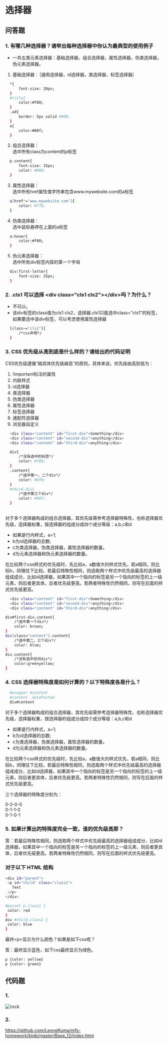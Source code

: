# 选择器

## 问答题

### 1. 有哪几种选择器？请举出每种选择器中你认为最典型的使用例子

- 一共五类元素选择器：基础选择器，组合选择器，属性选择器，伪类选择器，伪元素选择器。

1. 基础选择器：｛通用选择器，id选择器，类选择器，标签选择器｝
  
  ```bash
    *{
        font-size: 20px;
    }
    #title{
        color:#f00;
    }
    .ad{
        border: 5px solid #000;
    }
    a{
        color:#00f;
    }

  ```

2. 组合选择器：  
选中所有class为content的p标签

```bash
  p.content{
      font-size: 15px;
      color: #000;
  }

```

3. 属性选择器：  
选中所有href属性值字符串包含www.mywebsite.com的a标签

```bash
  a[href*="www.mywebsite.com"]{
      color: #ff0;
  }
```

4. 伪类选择器：  
选中鼠标悬停在上面的a标签

```bash
  a:hover{
      color:#f00;
  }
```

5. 伪元素选择器：  
选中所有div标签内容的第一个字母

```bash
  div:first-letter{
      font-size: 25px;
  }
```

### 2. .cls1 可以选择 &lt;div class="cls1 cls2"&gt;&lt;/div&gt;吗？为什么？

- 不可以。
- 该div标签的class值为cls1 cls2，选择器.cls1只能选中class="cls1"的标签，如果要选中该div标签，可以考虑使用属性选择器

```bash
  [class~="cls1"]{
      /*css声明*/
  }
```

### 3. CSS 优先级从高到底是什么样的？请给出的代码证明

CSS优先级遵循“越具体优先级越高”的原则，具体来说，优先级由高到低为：

  1. !important标注的属性
  2. 内联样式
  3. id选择器
  4. 类选择器
  5. 伪类选择器
  6. 属性选择器
  7. 标签选择器
  8. 通配符选择器
  9. 浏览器自定义

```bash
  <div class="content" id="first-div">Something</div>
  <div class="content" id="second-div">anything</div>
  <div class="content" id="third-div">anything</div>
```

```bash
  div{
      /*没有选中的标签*/
      color: #f00;
  }
  .content{
      /*选中第一，二个div*/
      color: #0f0;
  }
  #third-div{
      /*选中第三个div*/
      color: #00f;
  }
  

```

对于多个选择器构成的组合选择器，其优先级需参考选择器特殊性，也称选择器优先级，选择器权重，按选择器的组成分成四个成分等级：a,b,c和d
  
- 如果是行内样式，a=1;
- b为id选择器的总数;
- c为类选择器，伪类选择器，属性选择器的数量。
- d为元素选择器和伪元素选择器的数量。

在比较两个css样式的优先级时，先比较a，a数值大的样式优先，若a相同，则比较b，同理往下比较。若最后特殊性相同，则选取两个样式中优先级最高的选择器组成成分，比如id选择器，如果其中一个指向的标签是另一个指向的标签的上一级元素，则后者更具体，后者优先级更高。若两者特殊性仍然相同，则写在后面的样式优先级更高。

```bash
  <div class="content" id="first-div">Something</div>
  <div class="content" id="second-div">anything</div>
  <div class="content" id="third-div">anything</div>
```

```bash
div#first-div.content{
    /*选中第一个div*/
    color: brown;
}
div[class="content"].content{
    /*选中第二，三个div*/
    color: blue;
}
div.content{
    /*没有选中任何div*/
    color:greenyellow;
}

```
### 4. CSS 选择器特殊度是如何计算的？以下特殊度各是什么？

```bash
  #wrapper #content
  #content .datePosted
  div#content
```

对于多个选择器构成的组合选择器，其优先级需参考选择器特殊性，也称选择器优先级，选择器权重，按选择器的组成分成四个成分等级：a,b,c和d
  
- 如果是行内样式，a=1;
- b为id选择器的总数;
- c为类选择器，伪类选择器，属性选择器的数量。
- d为元素选择器和伪元素选择器的数量。

在比较两个css样式的优先级时，先比较a，a数值大的样式优先，若a相同，则比较b，同理往下比较。若最后特殊性相同，则选取两个样式中优先级最高的选择器组成成分，比如id选择器，如果其中一个指向的标签是另一个指向的标签的上一级元素，则后者更具体，后者优先级更高。若两者特殊性仍然相同，则写在后面的样式优先级更高。

三个选择器的特殊度分别为：

0-2-0-0  
0-1-1-0  
0-1-0-1

### 5. 如果计算出的特殊度完全一致，谁的优先级高那？

答：若最后特殊性相同，则选取两个样式中优先级最高的选择器组成成分，比如id选择器，如果其中一个指向的标签是另一个指向的标签的上一级元素，则后者更具体，后者优先级更高。若两者特殊性仍然相同，则写在后面的样式优先级更高。

### 对于以下 HTML 结构

```bash
<div id="parent">
 <p id="child" class="class1">
   Text
 </p>
</div>
```

```bash
#parent p.class1 {
 color: red
}
div #child.class1 {
 color: blue
}
```

最终&lt;p&gt;显示为什么颜色？如果是如下css呢？

 答：最终显示蓝色，如下css最终显示为绿色。

```bash
p {color: yellow}
p {color: green}
```

## 代码题

### 1.

![rock](https://work.mafengshe.com/static/upload/article/pic1568185396721.jpg)

### 2.

<https://github.com/LeoneKuma/mfs-homework/blob/master/Base_12/index.html>
